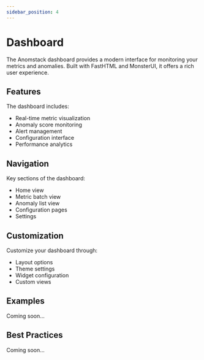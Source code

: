```yaml
---
sidebar_position: 4
---
```


# Dashboard

The Anomstack dashboard provides a modern interface for monitoring your metrics and anomalies. Built with FastHTML and MonsterUI, it offers a rich user experience.

## Features

The dashboard includes:
- Real-time metric visualization
- Anomaly score monitoring
- Alert management
- Configuration interface
- Performance analytics

## Navigation

Key sections of the dashboard:
- Home view
- Metric batch view
- Anomaly list view
- Configuration pages
- Settings

## Customization

Customize your dashboard through:
- Layout options
- Theme settings
- Widget configuration
- Custom views

## Examples

Coming soon...

## Best Practices

Coming soon... 